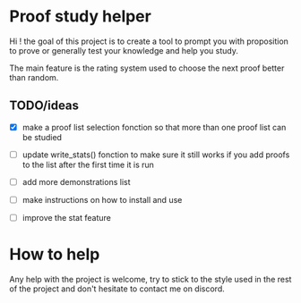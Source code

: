 # Proof study helper

Hi ! the goal of this project is to create a tool to prompt you with proposition to prove or generally test your knowledge and help you study.

The main feature is the rating system used to choose the next proof better than random.

## TODO/ideas

- [X] make a proof list selection fonction so that more than one proof list can be studied
- [ ] update write_stats() fonction to make sure it still works if you add proofs to the list after the first time it is run
- [ ] add more demonstrations list
- [ ] make instructions on how to install and use
- [ ] improve the stat feature


# How to help

Any help with the project is welcome, try to stick to the style used in the rest of the project and don't hesitate to contact me on discord.
